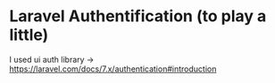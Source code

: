 # Laravel Authentification (to play a little)

I used ui auth library -> https://laravel.com/docs/7.x/authentication#introduction
